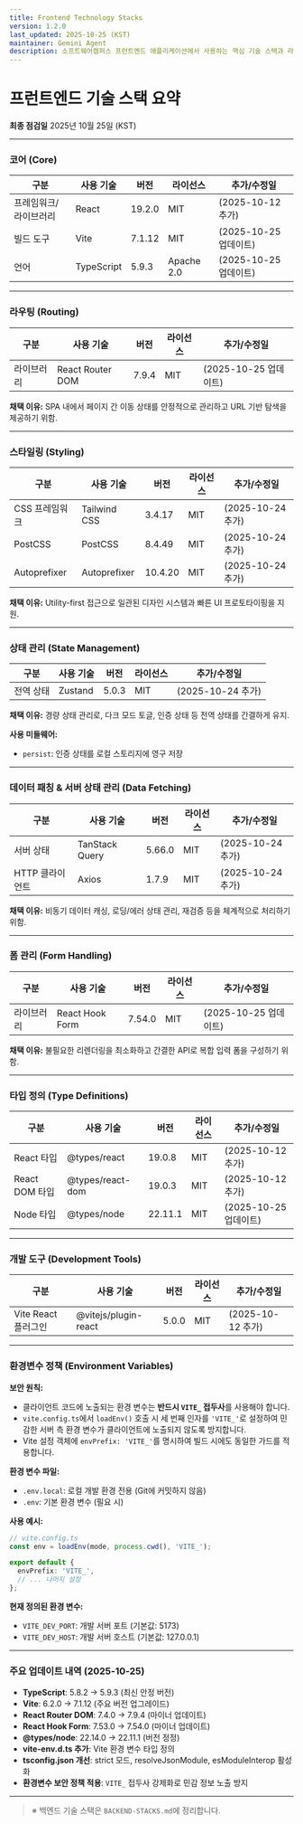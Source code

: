 ```yaml
---
title: Frontend Technology Stacks
version: 1.2.0
last_updated: 2025-10-25 (KST)
maintainer: Gemini Agent
description: 소프트웨어캠퍼스 프런트엔드 애플리케이션에서 사용하는 핵심 기술 스택과 라이브러리
---
```


# 프런트엔드 기술 스택 요약

**최종 점검일** 2025년 10월 25일 (KST)

---

### **코어 (Core)**

| 구분 | 사용 기술 | 버전 | 라이선스 | 추가/수정일 |
|---|---|---|---|---|
| 프레임워크/라이브러리 | React | 19.2.0 | MIT | (2025-10-12 추가) |
| 빌드 도구 | Vite | 7.1.12 | MIT | (2025-10-25 업데이트) |
| 언어 | TypeScript | 5.9.3 | Apache 2.0 | (2025-10-25 업데이트) |

---

### **라우팅 (Routing)**

| 구분 | 사용 기술 | 버전 | 라이선스 | 추가/수정일 |
|---|---|---|---|---|
| 라이브러리 | React Router DOM | 7.9.4 | MIT | (2025-10-25 업데이트) |

**채택 이유:** SPA 내에서 페이지 간 이동 상태를 안정적으로 관리하고 URL 기반 탐색을 제공하기 위함.

---

### **스타일링 (Styling)**

| 구분 | 사용 기술 | 버전 | 라이선스 | 추가/수정일 |
|---|---|---|---|---|
| CSS 프레임워크 | Tailwind CSS | 3.4.17 | MIT | (2025-10-24 추가) |
| PostCSS | PostCSS | 8.4.49 | MIT | (2025-10-24 추가) |
| Autoprefixer | Autoprefixer | 10.4.20 | MIT | (2025-10-24 추가) |

**채택 이유:** Utility-first 접근으로 일관된 디자인 시스템과 빠른 UI 프로토타이핑을 지원.

---

### **상태 관리 (State Management)**

| 구분 | 사용 기술 | 버전 | 라이선스 | 추가/수정일 |
|---|---|---|---|---|
| 전역 상태 | Zustand | 5.0.3 | MIT | (2025-10-24 추가) |

**채택 이유:** 경량 상태 관리로, 다크 모드 토글, 인증 상태 등 전역 상태를 간결하게 유지.

**사용 미들웨어:**
- `persist`: 인증 상태를 로컬 스토리지에 영구 저장

---

### **데이터 패칭 & 서버 상태 관리 (Data Fetching)**

| 구분 | 사용 기술 | 버전 | 라이선스 | 추가/수정일 |
|---|---|---|---|---|
| 서버 상태 | TanStack Query | 5.66.0 | MIT | (2025-10-24 추가) |
| HTTP 클라이언트 | Axios | 1.7.9 | MIT | (2025-10-24 추가) |

**채택 이유:** 비동기 데이터 캐싱, 로딩/에러 상태 관리, 재검증 등을 체계적으로 처리하기 위함.

---

### **폼 관리 (Form Handling)**

| 구분 | 사용 기술 | 버전 | 라이선스 | 추가/수정일 |
|---|---|---|---|---|
| 라이브러리 | React Hook Form | 7.54.0 | MIT | (2025-10-25 업데이트) |

**채택 이유:** 불필요한 리렌더링을 최소화하고 간결한 API로 복합 입력 폼을 구성하기 위함.

---

### **타입 정의 (Type Definitions)**

| 구분 | 사용 기술 | 버전 | 라이선스 | 추가/수정일 |
|---|---|---|---|---|
| React 타입 | @types/react | 19.0.8 | MIT | (2025-10-12 추가) |
| React DOM 타입 | @types/react-dom | 19.0.3 | MIT | (2025-10-12 추가) |
| Node 타입 | @types/node | 22.11.1 | MIT | (2025-10-25 업데이트) |

---

### **개발 도구 (Development Tools)**

| 구분 | 사용 기술 | 버전 | 라이선스 | 추가/수정일 |
|---|---|---|---|---|
| Vite React 플러그인 | @vitejs/plugin-react | 5.0.0 | MIT | (2025-10-12 추가) |

---

### **환경변수 정책 (Environment Variables)**

**보안 원칙:**
- 클라이언트 코드에 노출되는 환경 변수는 **반드시 `VITE_` 접두사**를 사용해야 합니다.
- `vite.config.ts`에서 `loadEnv()` 호출 시 세 번째 인자를 `'VITE_'`로 설정하여 민감한 서버 측 환경 변수가 클라이언트에 노출되지 않도록 방지합니다.
- Vite 설정 객체에 `envPrefix: 'VITE_'`를 명시하여 빌드 시에도 동일한 가드를 적용합니다.

**환경 변수 파일:**
- `.env.local`: 로컬 개발 환경 전용 (Git에 커밋하지 않음)
- `.env`: 기본 환경 변수 (필요 시)

**사용 예시:**
```typescript
// vite.config.ts
const env = loadEnv(mode, process.cwd(), 'VITE_');

export default {
  envPrefix: 'VITE_',
  // ... 나머지 설정
};
```

**현재 정의된 환경 변수:**
- `VITE_DEV_PORT`: 개발 서버 포트 (기본값: 5173)
- `VITE_DEV_HOST`: 개발 서버 호스트 (기본값: 127.0.0.1)

---

### **주요 업데이트 내역 (2025-10-25)**

- **TypeScript**: 5.8.2 → 5.9.3 (최신 안정 버전)
- **Vite**: 6.2.0 → 7.1.12 (주요 버전 업그레이드)
- **React Router DOM**: 7.4.0 → 7.9.4 (마이너 업데이트)
- **React Hook Form**: 7.53.0 → 7.54.0 (마이너 업데이트)
- **@types/node**: 22.14.0 → 22.11.1 (버전 정정)
- **vite-env.d.ts 추가**: Vite 환경 변수 타입 정의
- **tsconfig.json 개선**: strict 모드, resolveJsonModule, esModuleInterop 활성화
- **환경변수 보안 정책 적용**: `VITE_` 접두사 강제화로 민감 정보 노출 방지

---

> ※ 백엔드 기술 스택은 `BACKEND-STACKS.md`에 정리합니다.


